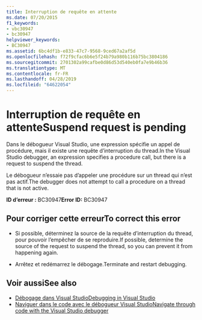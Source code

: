 ```yaml
---
title: Interruption de requête en attente
ms.date: 07/20/2015
f1_keywords:
- vbc30947
- bc30947
helpviewer_keywords:
- BC30947
ms.assetid: 6bc4df1b-e833-47c7-9568-9ced67a2af5d
ms.openlocfilehash: f72f9cfac6b6e5f24b79a980b116b75bc3804186
ms.sourcegitcommit: 2701302a99cafbe0d86d53d540eb0fa7e9b46b36
ms.translationtype: MT
ms.contentlocale: fr-FR
ms.lasthandoff: 04/28/2019
ms.locfileid: "64622054"
---
```

# <a name="suspend-request-is-pending"></a><span data-ttu-id="78d96-102">Interruption de requête en attente</span><span class="sxs-lookup"><span data-stu-id="78d96-102">Suspend request is pending</span></span>
<span data-ttu-id="78d96-103">Dans le débogueur Visual Studio, une expression spécifie un appel de procédure, mais il existe une requête d’interruption du thread.</span><span class="sxs-lookup"><span data-stu-id="78d96-103">In the Visual Studio debugger, an expression specifies a procedure call, but there is a request to suspend the thread.</span></span>  
  
 <span data-ttu-id="78d96-104">Le débogueur n’essaie pas d’appeler une procédure sur un thread qui n’est pas actif.</span><span class="sxs-lookup"><span data-stu-id="78d96-104">The debugger does not attempt to call a procedure on a thread that is not active.</span></span>  
  
 <span data-ttu-id="78d96-105">**ID d’erreur :** BC30947</span><span class="sxs-lookup"><span data-stu-id="78d96-105">**Error ID:** BC30947</span></span>  
  
## <a name="to-correct-this-error"></a><span data-ttu-id="78d96-106">Pour corriger cette erreur</span><span class="sxs-lookup"><span data-stu-id="78d96-106">To correct this error</span></span>  
  
- <span data-ttu-id="78d96-107">Si possible, déterminez la source de la requête d’interruption du thread, pour pouvoir l’empêcher de se reproduire.</span><span class="sxs-lookup"><span data-stu-id="78d96-107">If possible, determine the source of the request to suspend the thread, so you can prevent it from happening again.</span></span>  
  
- <span data-ttu-id="78d96-108">Arrêtez et redémarrez le débogage.</span><span class="sxs-lookup"><span data-stu-id="78d96-108">Terminate and restart debugging.</span></span>  
  
## <a name="see-also"></a><span data-ttu-id="78d96-109">Voir aussi</span><span class="sxs-lookup"><span data-stu-id="78d96-109">See also</span></span>

- [<span data-ttu-id="78d96-110">Débogage dans Visual Studio</span><span class="sxs-lookup"><span data-stu-id="78d96-110">Debugging in Visual Studio</span></span>](/visualstudio/debugger/debugging-in-visual-studio)
- [<span data-ttu-id="78d96-111">Naviguer dans le code avec le débogueur Visual Studio</span><span class="sxs-lookup"><span data-stu-id="78d96-111">Navigate through code with the Visual Studio debugger</span></span>](/visualstudio/debugger/navigating-through-code-with-the-debugger)
